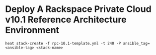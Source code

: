 # Deploy A Rackspace Private Cloud v10.1 Reference Architecture Environment

`heat stack-create -f rpc-10.1-template.yml -t 240 -P ansible_tag=<ansible-tag> <stack-name>`
